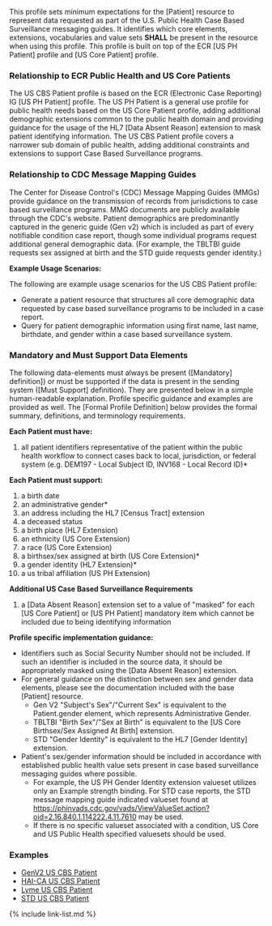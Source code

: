 This profile sets minimum expectations for the [Patient] resource to represent data requested as part of the U.S. Public Health Case Based Surveillance messaging guides. It identifies which core elements, extensions, vocabularies and value sets **SHALL** be present in the resource when using this profile. This profile is built on top of the ECR [US PH Patient] profile and [US Core Patient] profile.

### Relationship to ECR Public Health and US Core Patients

The US CBS Patient profile is based on the ECR (Electronic Case Reporting) IG [US PH Patient] profile. The US PH Patient is a general use profile for public health needs based on the US Core Patient profile, adding additional demographic extensions common to the public health domain and providing guidance for the usage of the HL7 [Data Absent Reason] extension to mask patient identifying information. The US CBS Patient profile covers a narrower sub domain of public health, adding additional constraints and extensions to support Case Based Surveillance programs.

### Relationship to CDC Message Mapping Guides

The Center for Disease Control's (CDC) Message Mapping Guides (MMGs) provide guidance on the transmission of records from jurisdictions to case based surveillance programs. MMG documents are publicly available through the CDC's website. Patient demographics are predominantly captured in the generic guide (Gen v2) which is included as part of every notifiable condition case report, though some individual programs request additional general demographic data. (For example, the TBLTBI guide requests sex assigned at birth and the STD guide requests gender identity.)

**Example Usage Scenarios:**

The following are example usage scenarios for the US CBS Patient profile:

-   Generate a patient resource that structures all core demographic data requested by case based surveillance programs to be included in a case report.
-   Query for patient demographic information using first name, last name, birthdate, and gender within a case based surveillance system.

### Mandatory and Must Support Data Elements

The following data-elements must always be present ([Mandatory] definition]) or must be supported if the data is present in the sending system ([Must Support] definition). They are presented below in a simple human-readable explanation.  Profile specific guidance and examples are provided as well.  The [Formal Profile Definition] below provides the formal summary, definitions, and  terminology requirements.

**Each Patient must have:**

1. all patient identifiers representative of the patient within the public health workflow to connect cases back to local, jurisdiction, or federal system (e.g. DEM197 - Local Subject ID, INV168 - Local Record ID)*

**Each Patient must support:**

1. a birth date
1. an administrative gender*
1. an address including the HL7 [Census Tract] extension
1. a deceased status
1. a birth place (HL7 Extension)
1. an ethnicity (US Core Extension)
1. a race (US Core Extension)
1. a birthsex/sex assigned at birth (US Core Extension)*
1. a gender identity (HL7 Extension)*
1. a us tribal affiliation (US PH Extension)

**Additional US Case Based Surveillance Requirements**

1. a [Data Absent Reason] extension set to a value of "masked" for each [US Core Patient] or [US PH Patient] mandatory item which cannot be included due to being identifying information

**Profile specific implementation guidance:**

- Identifiers such as Social Security Number should not be included. If such an identifier is included in the source data, it should be appropriately masked using the [Data Absent Reason] extension.
- For general guidance on the distinction between sex and gender data elements, please see the documentation included with the base [Patient] resource.
  - Gen V2 "Subject's Sex"/"Current Sex" is equivalent to the Patient.gender element, which represents Administrative Gender.
  - TBLTBI "Birth Sex"/"Sex at Birth" is equivalent to the [US Core Birthsex/Sex Assigned At Birth] extension.
  - STD "Gender Identity" is equivalent to the HL7 [Gender Identity] extension.
- Patient's sex/gender information should be included in accordance with established public health value sets present in case based surveillance messaging guides where possible.
  - For example, the US PH Gender Identity extension valueset utilizes only an Example strength binding. For STD case reports, the STD message mapping guide indicated valueset found at https://phinvads.cdc.gov/vads/ViewValueSet.action?oid=2.16.840.1.114222.4.11.7610 may be used.
  - If there is no specific valueset associated with a condition, US Core and US Public Health specified valuesets should be used.

### Examples
- [GenV2 US CBS Patient](Patient-GenV2-TC-Patient.html)
- [HAI-CA US CBS Patient](Patient-HAICA-TC-Patient.html)
- [Lyme US CBS Patient](Patient-Lyme-TC-Patient.html)
- [STD US CBS Patient](Patient-STD-TC-Patient.html)

{% include link-list.md %}